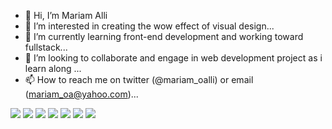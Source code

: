 <p>

</p>

- 👋 Hi, I’m Mariam Alli
- 👀 I’m interested in creating the wow effect of visual design...
- 🌱 I’m currently learning front-end development and working toward fullstack...
- 💞️ I’m looking to collaborate and engage in web development project as i learn along ...
- 📫 How to reach me on twitter (@mariam_oalli) or email (mariam_oa@yahoo.com)...


<p>
  <img src="https://img.shields.io/badge/Xcode-007ACC?style=flat-square&logo=Xcode&logoColor=white" />
  <img src="https://img.shields.io/badge/Visual_Studio_Code-0078D4?style=for-the-badge&logo=visual%20studio%20code&logoColor=white" />
  <img src="https://img.shields.io/badge/Visual_Studio-5C2D91?style=for-the-badge&logo=visual%20studio&logoColor=white" />
  <img src="https://img.shields.io/badge/Atom-66595C?style=for-the-badge&logo=Atom&logoColor=white" />
  <img src="https://img.shields.io/badge/Eclipse-2C2255?style=for-the-badge&logo=eclipse&logoColor=white" />
  <img src="https://img.shields.io/badge/sublime_text-%23575757.svg?&style=for-the-badge&logo=sublime-text&logoColor=important" />
    <img src="https://www.canva.com/design/DAFjWdxxvgY/QAQg5ZiYjumzrptyhW2YUg/edit?utm_content=DAFjWdxxvgY&utm_campaign=designshare&utm_medium=link2&utm_source=sharebutton(https://www.canva.com/design/DAFjWdxxvgY/view?embed)"/>
</p>
<!---
mariamALLI/mariamALLI is a ✨ special ✨ repository because its `README.md` (this file) appears on your GitHub profile.
You can click the Preview link to take a look at your changes.
--->

